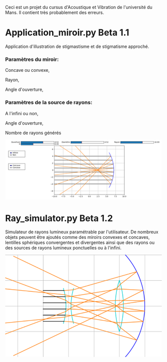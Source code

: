 Ceci est un projet du cursus d'Acoustique et Vibration de l'université du Mans. Il contient très probablement des erreurs.

# Application_miroir.py **Beta 1.1**
Application d'illustration de stigmastisme et de stigmatisme approché. 

### Paramètres du miroir:
Concave ou convexe,

Rayon,

Angle d'ouverture,


### Paramètres de la source de rayons:
A l'infini ou non,

Angle d'ouverture,

Nombre de rayons générés

![screenshot1](/application_miroir.PNG)

# Ray_simulator.py **Beta 1.2**
Simulateur de rayons lumineux paramétrable par l'utilisateur. De nombreux objets peuvent être ajoutés comme des miroirs convexes et concaves, lentilles sphériques convergentes et divergentes ainsi que des rayons ou des sources de rayons lumineux ponctuelles ou à l'infini.

![screenshot2](/système_optique.png)
